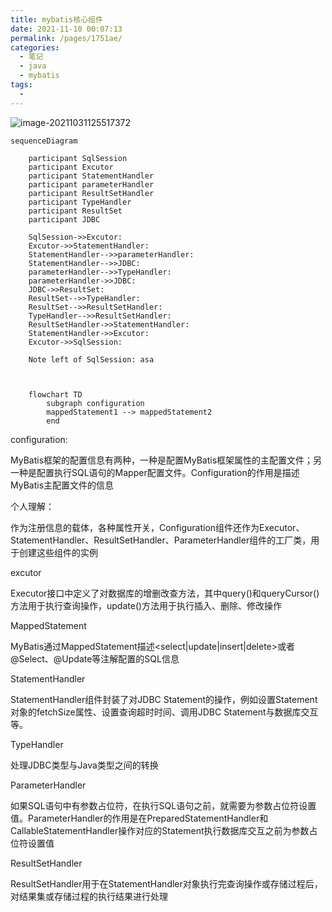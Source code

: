 ```yaml
---
title: mybatis核心组件
date: 2021-11-10 00:07:13
permalink: /pages/1751ae/
categories:
  - 笔记
  - java
  - mybatis
tags:
  - 
---
```



![image-20211031125517372](https://img.ggball.top/image-20211031125517372.png)



```mermaid
sequenceDiagram

	participant SqlSession
	participant Excutor
	participant StatementHandler
	participant parameterHandler
	participant ResultSetHandler
	participant TypeHandler
	participant ResultSet
	participant JDBC
	
	SqlSession->>Excutor: 
	Excutor->>StatementHandler: 
	StatementHandler-->>parameterHandler: 
	StatementHandler-->>JDBC: 
	parameterHandler-->>TypeHandler: 
	parameterHandler->>JDBC: 
	JDBC->>ResultSet: 
	ResultSet-->>TypeHandler: 
	ResultSet-->>ResultSetHandler: 
	TypeHandler-->>ResultSetHandler: 
	ResultSetHandler->>StatementHandler: 
	StatementHandler->>Excutor: 
	Excutor->>SqlSession: 
	
	Note left of SqlSession: asa

	
```

```mermaid
    flowchart TD
    	subgraph configuration
        mappedStatement1 --> mappedStatement2
        end
```



configuration: 

MyBatis框架的配置信息有两种，一种是配置MyBatis框架属性的主配置文件；另一种是配置执行SQL语句的Mapper配置文件。Configuration的作用是描述MyBatis主配置文件的信息



个人理解：

作为注册信息的载体，各种属性开关，Configuration组件还作为Executor、StatementHandler、ResultSetHandler、ParameterHandler组件的工厂类，用于创建这些组件的实例



excutor

Executor接口中定义了对数据库的增删改查方法，其中query()和queryCursor()方法用于执行查询操作，update()方法用于执行插入、删除、修改操作



MappedStatement

MyBatis通过MappedStatement描述<select|update|insert|delete>或者@Select、@Update等注解配置的SQL信息



StatementHandler

StatementHandler组件封装了对JDBC Statement的操作，例如设置Statement对象的fetchSize属性、设置查询超时时间、调用JDBC Statement与数据库交互等。



TypeHandler

处理JDBC类型与Java类型之间的转换



ParameterHandler

如果SQL语句中有参数占位符，在执行SQL语句之前，就需要为参数占位符设置值。ParameterHandler的作用是在PreparedStatementHandler和CallableStatementHandler操作对应的Statement执行数据库交互之前为参数占位符设置值



ResultSetHandler

ResultSetHandler用于在StatementHandler对象执行完查询操作或存储过程后，对结果集或存储过程的执行结果进行处理

```

```

